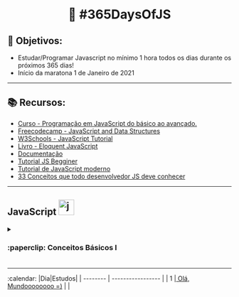 <h1 align="center">
   🚀 #365DaysOfJS
</h1>

## 🎯 Objetivos: 
- Estudar/Programar Javascript no mínimo 1 hora todos os dias durante os próximos 365 dias!<br>
- Início da maratona 1 de Janeiro de 2021 
<hr>


 ## :books: Recursos:

- [Curso - Programação em JavaScript do básico ao avançado.](https://www.udemy.com/course/curso-de-programacao-em-javascript-do-basico-ao-avancado/learn/lecture/16337750#overview)
- [Freecodecamp - JavaScript and Data Structures ](https://www.freecodecamp.org/learn/javascript-algorithms-and-data-structures/basic-javascript/)
- [W3Schools - JavaScript Tutorial](https://www.w3schools.com/js/default.asp)
- [Livro - Eloquent JavaScript ](https://github.com/braziljs/eloquente-javascript)
- [Documentação](https://developer.mozilla.org/pt-BR/docs/Web/JavaScript)
- [Tutorial JS Begginer](https://www.freecodecamp.org/news/the-complete-javascript-handbook-f26b2c71719c/?utm_source=mybridge&utm_medium=blog&utm_campaign=read_more)
- [Tutorial de JavaScript moderno ](https://javascript.info/)
- [33 Conceitos que todo desenvolvedor JS deve conhecer  ](https://github.com/tiagoboeing/33-js-concepts#13-dom-e-layout-trees)
<hr>

## JavaScript  <img src="https://devicons.github.io/devicon/devicon.git/icons/javascript/javascript-original.svg" alt="javascript" width="35" height="35"/>

<details>
  <summary> 
  <h3>:paperclip: Conceitos Básicos I<h3>
  </summary>
  <br>
  
- [ ] Variáveis e Tipos de Dados.
- [ ] Condicionais.
- [ ] Operações Matemáticas.
- [ ] Estruturas de Repetição.
- [ ] Operadores Lógicos.
- [ ] Operadores Relacionais.
- [ ] Operadores Aritméticos.
- [ ] Operador Unário e Ternário.
- [ ] Funções.
- [ ] Trabalhando com intervalos e timeout.
- [ ] Escopo de Variáveis.

<summary> 
  <h3>:paperclip: Conceitos Básicos II<h3>
  </summary>
  <br>

- [ ] Arrays.
- [ ] ForEach.
- [ ] Map.
- [ ] Filter.
- [ ] Reduce.
- [ ] Var, Let e Const.
- [ ] Template Strings.
- [ ] Hoisting.
- [ ] Destructuring.
- [ ] Tratamento de erros com Try Catch.
- [ ] Tratamento de erros com Try Catch.

<summary> 
  <h3>:paperclip: Funções <h3>
  </summary>
  <br>

- [ ] First Class Citizens.
- [ ] Funções com parâmetro e retorno.
- [ ] Funções com parâmetros variáveis e valor padrão.
- [ ] Arrow Functions.
- [ ] Funções Anonimas(Lambdas).
- [ ] Funções Callbacks.
- [ ] Funções Construtoras.
- [ ] Funções Closures.
- [ ] Funções Fábrica.
- [ ] Funções Fábrica.

<summary> 
  <h3>:paperclip: Orientação a Objetos <h3>
  </summary>
  <br>

- [ ] Entendendo OO.
- [ ] Declarando Classes.
- [ ] Declarando Atributos.
- [ ] Declarando Métodos.
- [ ] Instanciando Objetos.
- [ ] Objetos e suas funções.
- [ ] Herança.
- [ ] Sobrescrita de Método e Polimorfismo.
- [ ] Metodos de instância e métodos estáticos.
- [ ] Objetos vs Funções.
- [ ] Objetos vs JSON.

<summary> 
  <h3>:paperclip: Manipulando a DOM <h3>
  </summary>
  <br>

- [ ] O que é a DOM?
- [ ] Eventos Inline.
- [ ] Trabalhando com a DOM.
- [ ] Lidando com elementos da página.
- [ ] Alterando estilos.

<summary>
 <h3>:paperclip: JavaScript Assíncrono <h3>
  </summary>
  <br>

- [ ] Programação Assíncrona vs Síncrona.
- [ ] Realizando requisições AJAX.
- [ ] Promises.
- [ ] Axios.
- [ ] Axios.

<summary>
 <h3>:paperclip: ES6+ <h3>
  </summary>
  <br>

- [ ] Operadores Rest e Spread.
- [ ] Conjuntos com Set.
- [ ] For or.
- [ ] Object Short Sintax.
- [ ] Async e Await.
- [ ] Babel.
- [ ] Webpack Server.
- [ ] Import e Export.
- [ ] Organizando o código e Webpack Dev Server.
- [ ] Organizando o código e Webpack Dev Server.


</details>




<hr>
:calendar:
|Dia|Estudos|
| -------- | ----------------- |
| 1 |<a href="https://github.com/diegosfc100/365daysofJS/blob/master/script.js"> Olá, Mundoooooooo =)</a> |  | 